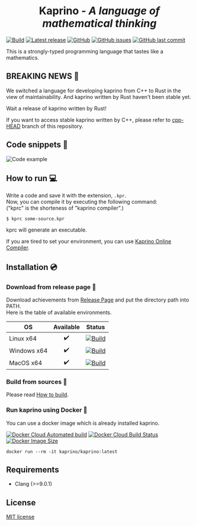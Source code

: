 <div align="center">
  <h1>Kaprino <i>- A language of mathematical thinking</i></h1>
</div>

[![Build](https://github.com/kaprino-lang/kaprino/workflows/Build/badge.svg)](https://github.com/kaprino-lang/kaprino/actions)
[![Latest release](https://img.shields.io/github/v/release/kaprino-lang/kaprino?include_prereleases)](https://github.com/kaprino-lang/kaprino/releases)
[![GitHub](https://img.shields.io/github/license/kaprino-lang/kaprino)](https://github.com/kaprino-lang/kaprino/blob/master/LICENSE)
[![GitHub issues](https://img.shields.io/github/issues/kaprino-lang/kaprino)](https://github.com/kaprino-lang/kaprino/issues)
[![GitHub last commit](https://img.shields.io/github/last-commit/kaprino-lang/kaprino)](https://github.com/kaprino-lang/kaprino)

This is a strongly-typed programming language that tastes like a mathematics.

## BREAKING NEWS :loudspeaker:

We switched a language for developing kaprino from C++ to Rust in the view of maintainability. And kaprino written by Rust haven't been stable yet.

Wait a release of kaprino written by Rust!

If you want to access stable kaprino written by C++, please refer to [cpp-HEAD](https://github.com/kaprino-lang/kaprino/tree/cpp-HEAD) branch of this repository.

## Code snippets :memo:

![Code example](https://raw.githubusercontent.com/kaprino-lang/kaprino/master/img/code_example1.png)

## How to run :computer:

Write a code and save it with the extension, `.kpr`.  
Now, you can compile it by executing the following command:  
("kprc" is the shorteness of "kaprino compiler".)

```
$ kprc some-source.kpr
```

kprc will generate an executable.

If you are tired to set your environment, you can use [Kaprino Online Compiler](https://kaprino-lang.github.io/online).

## Installation :cd:

### Download from release page :floppy_disk:

Download achievements from [Release Page](https://github.com/kaprino-lang/kaprino/releases) and put the directory path into PATH.  
Here is the table of available environments.

|OS|Available|Status|
|---|:---:|:---:|
|Linux x64| ✔️ |[![Build](https://github.com/kaprino-lang/kaprino/workflows/Linux%20release/badge.svg)](https://github.com/kaprino-lang/kaprino/actions)|
|Windows x64| ✔️ |[![Build](https://github.com/kaprino-lang/kaprino/workflows/Windows%20release/badge.svg)](https://github.com/kaprino-lang/kaprino/actions)|
|MacOS x64| ✔️ |[![Build](https://github.com/kaprino-lang/kaprino/workflows/MacOS%20release/badge.svg)](https://github.com/kaprino-lang/kaprino/actions)|

### Build from sources :hammer:

Please read [How to build](https://github.com/kaprino-lang/kaprino/blob/master/HowToBuild.md).

### Run kaprino using Docker :whale:

You can use a docker image which is already installed kaprino.

[![Docker Cloud Automated build](https://img.shields.io/docker/cloud/automated/kaprino/kaprino)](https://hub.docker.com/r/kaprino/kaprino)
[![Docker Cloud Build Status](https://img.shields.io/docker/cloud/build/kaprino/kaprino)](https://hub.docker.com/r/kaprino/kaprino/builds)
[![Docker Image Size](https://img.shields.io/docker/image-size/kaprino/kaprino/latest)](https://hub.docker.com/r/kaprino/kaprino)

```
docker run --rm -it kaprino/kaprino:latest
```

## Requirements

- Clang (>=9.0.1)

## License

[MIT license](https://github.com/kaprino-lang/kaprino/blob/master/LICENSE)
